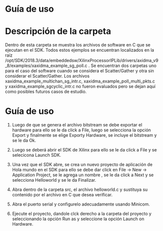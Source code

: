 # Guía de uso

# Descripción de la carpeta

Dentro de esta carpeta se muestra los archivos de software en C que se ejecutan en el SDK. Todos estos ejemplos se encuentran localizados en la raíz  /opt/SDK/2018.3/data/embeddedsw/XilinxProcessorIPLib/drivers/axidma_v9_8/examples/xaxidma_example_sg_poll.c . Se encuentran dos carpetas uno para el caso del software cuando se considera el Scatter/Gather y otra sin considerar el Scatter/Gather. Los archivos xaxidma_example_multichan_sg_intr.c, xaxidma_example_poll_multi_pkts.c y xaxidma_example_sgcyclic_intr.c no fueron evaluados pero se dejan aquí como posibles futuros casos de estudio.

# Guía de uso

1. Luego de que se genera el archivo bitstream se debe exportar el hardware para ello se le da click a File, luego se selecciona la opción Export y  finalmente se elige Exporty Hardware, se incluye el bitstream y se le da Ok.

2. Luego se deberá abrir el SDK de Xilinx para ello se le da click a File y se selecicona Launch SDK.

3. Una vez que el SDK abre, se crea un nuevo proyecto de aplicación de Hola mundo en el SDK para ello se debe dar click en File -> New -> Application Project, se le agrega un nombre , se le da click a Next y se selecciona Helloworld y se le da Finalizar.

4. Abra dentro de la carpeta src, el archivo helloworld.c y sustituya su contenido por el archivo en C que desea verificar. 

5. Abra el puerto serial y configurelo adecuadamente usando Minicom.

6. Ejecute el proyecto, dandole clck derecho a la carpeta del proyecto y seleccionando la opción Run as y seleccione la opción Launch on Hardware. 

